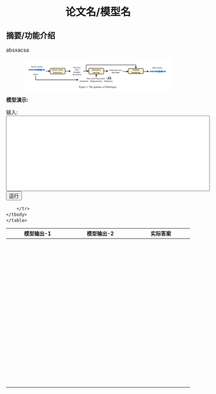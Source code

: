 # <center>论文名/模型名</center>

## 摘要/功能介绍

 absxacsa

<img align="center" src="resources/pipeline.png" style="  display: block;
  margin-left: auto;
  margin-right: auto;
  width: 80%;" />


<script type="text/javascript">
        function myFunction() {
            // 这里写入要执行的代码逻辑
            // alert("Hello World!");
            var table = document.getElementById("mytab");
            var td1=table.getElementsByTagName("tr").item(1).getElementsByTagName("td").item(0)

            code1 = 'print("hello world1")'
            code2 =  'print("hello world2")'
            defined_content = '<pre>' + code1 + '\n' + code2 + '</pre>'
            td1.innerHTML = defined_content
        }

        function myFunction2() {
            var table = document.getElementById("mytab");
            var td1=table.getElementsByTagName("tr").item(1).getElementsByTagName("td").item(1)

            code1 = 'print("hello world3")'
            code2 =  'print("hello world4")'
            defined_content = '<pre>' + code1 + '\n' + code2 + '</pre>'
            td1.innerHTML = defined_content
        }
        
        function progress() {
            var bar = document.querySelector('.progress');
            var width = 0;
            var id = setInterval(frame, 10);
            function frame() {
                if (width >= 100) {
                    clearInterval(id);
                    myFunction();
                } 
                elif (width >= 150) {
                    clearInterval(id);
                    myFunction2();
                }
                else {
                    width++;
                    bar.style.width = width + '%';
                }
            }
        }
        
  
</script>


**模型演示:**<br> 
<form  method="get">
  <p>输入: <input type="text" name="fname" style="width: 550px;height:200px" /> <button type="button" onclick='progress()'>运行</button></p>
  <!-- <input type="submit" value="Submit" /> -->
</form>


<div class="progress-bar">
  <div class="progress"></div>
</div>

<div>
    <table style='width: 100%;' id='mytab'>
        <thead>
        <tr>
            <th>模型输出-1</th>
            <th>模型输出-2</th>
            <th>实际答案</th>
        </tr>
        </thead>
        <tbody>
        <tr>
            <td width="400px" height="400px"></td>
            <td width="400px" height="400px"></td>
            <td width="400px" height="400px"></td>

        </tr>
    </tbody>
    </table>
</div>

